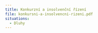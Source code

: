 ```yaml
---
title: Konkurzní a insolvenční řízení
file: konkursni-a-insolvencni-rizeni.pdf
situations:
  - Dluhy
---
```

